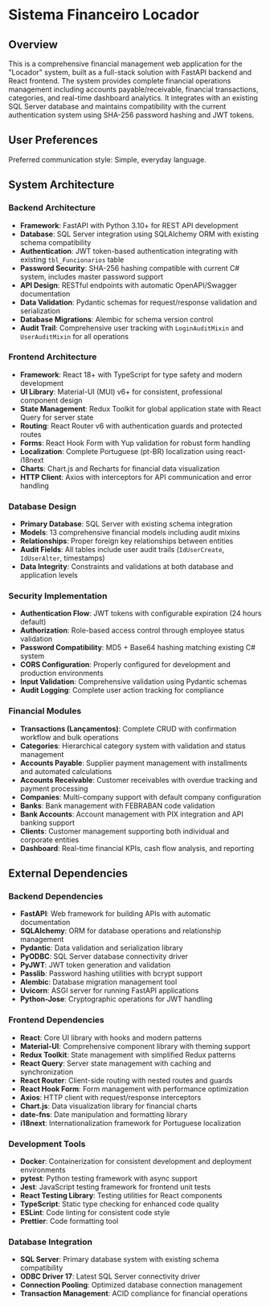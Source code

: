 # Sistema Financeiro Locador

## Overview

This is a comprehensive financial management web application for the "Locador" system, built as a full-stack solution with FastAPI backend and React frontend. The system provides complete financial operations management including accounts payable/receivable, financial transactions, categories, and real-time dashboard analytics. It integrates with an existing SQL Server database and maintains compatibility with the current authentication system using SHA-256 password hashing and JWT tokens.

## User Preferences

Preferred communication style: Simple, everyday language.

## System Architecture

### Backend Architecture
- **Framework**: FastAPI with Python 3.10+ for REST API development
- **Database**: SQL Server integration using SQLAlchemy ORM with existing schema compatibility
- **Authentication**: JWT token-based authentication integrating with existing `tbl_Funcionarios` table
- **Password Security**: SHA-256 hashing compatible with current C# system, includes master password support
- **API Design**: RESTful endpoints with automatic OpenAPI/Swagger documentation
- **Data Validation**: Pydantic schemas for request/response validation and serialization
- **Database Migrations**: Alembic for schema version control
- **Audit Trail**: Comprehensive user tracking with `LoginAuditMixin` and `UserAuditMixin` for all operations

### Frontend Architecture
- **Framework**: React 18+ with TypeScript for type safety and modern development
- **UI Library**: Material-UI (MUI) v6+ for consistent, professional component design
- **State Management**: Redux Toolkit for global application state with React Query for server state
- **Routing**: React Router v6 with authentication guards and protected routes
- **Forms**: React Hook Form with Yup validation for robust form handling
- **Localization**: Complete Portuguese (pt-BR) localization using react-i18next
- **Charts**: Chart.js and Recharts for financial data visualization
- **HTTP Client**: Axios with interceptors for API communication and error handling

### Database Design
- **Primary Database**: SQL Server with existing schema integration
- **Models**: 13 comprehensive financial models including audit mixins
- **Relationships**: Proper foreign key relationships between entities
- **Audit Fields**: All tables include user audit trails (`IdUserCreate`, `IdUserAlter`, timestamps)
- **Data Integrity**: Constraints and validations at both database and application levels

### Security Implementation
- **Authentication Flow**: JWT tokens with configurable expiration (24 hours default)
- **Authorization**: Role-based access control through employee status validation
- **Password Compatibility**: MD5 + Base64 hashing matching existing C# system
- **CORS Configuration**: Properly configured for development and production environments
- **Input Validation**: Comprehensive validation using Pydantic schemas
- **Audit Logging**: Complete user action tracking for compliance

### Financial Modules
- **Transactions (Lançamentos)**: Complete CRUD with confirmation workflow and bulk operations
- **Categories**: Hierarchical category system with validation and status management  
- **Accounts Payable**: Supplier payment management with installments and automated calculations
- **Accounts Receivable**: Customer receivables with overdue tracking and payment processing
- **Companies**: Multi-company support with default company configuration
- **Banks**: Bank management with FEBRABAN code validation
- **Bank Accounts**: Account management with PIX integration and API banking support
- **Clients**: Customer management supporting both individual and corporate entities
- **Dashboard**: Real-time financial KPIs, cash flow analysis, and reporting

## External Dependencies

### Backend Dependencies
- **FastAPI**: Web framework for building APIs with automatic documentation
- **SQLAlchemy**: ORM for database operations and relationship management
- **Pydantic**: Data validation and serialization library
- **PyODBC**: SQL Server database connectivity driver
- **PyJWT**: JWT token generation and validation
- **Passlib**: Password hashing utilities with bcrypt support
- **Alembic**: Database migration management tool
- **Uvicorn**: ASGI server for running FastAPI applications
- **Python-Jose**: Cryptographic operations for JWT handling

### Frontend Dependencies
- **React**: Core UI library with hooks and modern patterns
- **Material-UI**: Comprehensive component library with theming support
- **Redux Toolkit**: State management with simplified Redux patterns
- **React Query**: Server state management with caching and synchronization
- **React Router**: Client-side routing with nested routes and guards
- **React Hook Form**: Form management with performance optimization
- **Axios**: HTTP client with request/response interceptors
- **Chart.js**: Data visualization library for financial charts
- **date-fns**: Date manipulation and formatting library
- **i18next**: Internationalization framework for Portuguese localization

### Development Tools
- **Docker**: Containerization for consistent development and deployment environments
- **pytest**: Python testing framework with async support
- **Jest**: JavaScript testing framework for frontend unit tests
- **React Testing Library**: Testing utilities for React components
- **TypeScript**: Static type checking for enhanced code quality
- **ESLint**: Code linting for consistent code style
- **Prettier**: Code formatting tool

### Database Integration
- **SQL Server**: Primary database system with existing schema compatibility
- **ODBC Driver 17**: Latest SQL Server connectivity driver
- **Connection Pooling**: Optimized database connection management
- **Transaction Management**: ACID compliance for financial operations